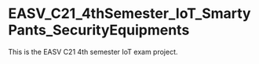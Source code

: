 # EASV_C21_4thSemester_IoT_SmartyPants_SecurityEquipments
This is the EASV C21 4th semester IoT exam project.
